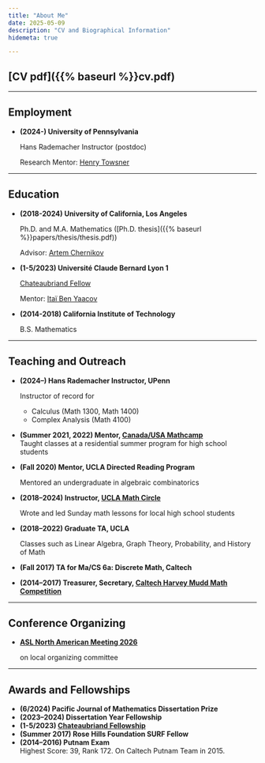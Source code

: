 ```yaml
---
title: "About Me"
date: 2025-05-09
description: "CV and Biographical Information"
hidemeta: true

---
```


## [CV pdf]({{% baseurl %}}cv.pdf)

---

## Employment

- **(2024-) University of Pennsylvania**
    
    Hans Rademacher Instructor (postdoc)
    
    Research Mentor: [Henry Towsner](https://www.sas.upenn.edu/~htowsner/)

---

## Education

- **(2018-2024) University of California, Los Angeles**
    
    Ph.D. and M.A. Mathematics ([Ph.D. thesis]({{% baseurl %}}papers/thesis/thesis.pdf))
    
    Advisor: [Artem Chernikov](https://chernikov.umd.edu)

- **(1-5/2023) Université Claude Bernard Lyon 1**

    [Chateaubriand Fellow](https://chateaubriand-fellowship.org/)

    Mentor: [Itaï Ben Yaacov](https://math.univ-lyon1.fr/~begnac/)

- **(2014-2018) California Institute of Technology**

    B.S. Mathematics
---

## Teaching and Outreach
- **(2024–) Hans Rademacher Instructor, UPenn**
    
    Instructor of record for
    - Calculus (Math 1300, Math 1400)
    - Complex Analysis (Math 4100)

- **(Summer 2021, 2022) Mentor, [Canada/USA Mathcamp](https://mathcamp.org/)**  
    Taught classes at a residential summer program for high school students

- **(Fall 2020) Mentor, UCLA Directed Reading Program**

    Mentored an undergraduate in algebraic combinatorics

- **(2018–2024) Instructor, [UCLA Math Circle](https://circles.math.ucla.edu/circles/)**

    Wrote and led Sunday math lessons for local high school students

- **(2018–2022) Graduate TA, UCLA**

    Classes such as Linear Algebra, Graph Theory, Probability, and History of Math

- **(Fall 2017) TA for Ma/CS 6a: Discrete Math, Caltech**

- **(2014–2017) Treasurer, Secretary, [Caltech Harvey Mudd Math Competition](https://www.caltechmathmeet.org/)**

---

## Conference Organizing

- **[ASL North American Meeting 2026](/asl-nam-2026)**

    on local organizing committee

---

## Awards and Fellowships

- **(6/2024) Pacific Journal of Mathematics Dissertation Prize**
- **(2023–2024) Dissertation Year Fellowship**
- **(1-5/2023) [Chateaubriand Fellowship](https://chateaubriand-fellowship.org/)**
- **(Summer 2017) Rose Hills Foundation SURF Fellow**
- **(2014–2016) Putnam Exam**  
    Highest Score: 39, Rank 172. On Caltech Putnam Team in 2015.
